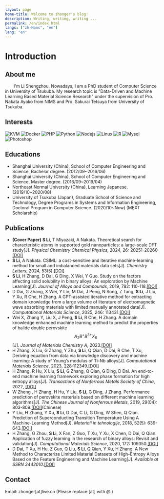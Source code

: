 ```yaml
---
layout: page
home-title: Welcome to zhonger's blog!
description: Writing, writing, writing ...
permalink: /en/index.html
langs: ["zh-Hans", "en"]
lang: "en"
---
```


# Introduction

## About me

&emsp;&emsp;I'm Li Shengzhou. Nowadays, I am a PhD student of Computer Science in University of Tsukuba. My research topic is "Data-Driven and Machine Learning Based Material Science Research" under the supervision of Pro. Nakata Ayako from NIMS and Pro. Sakurai Tetsuya from University of Tsukuba.

## Interests

<img src="{{ site.baseurl }}/assets/icons/kvm.webp" alt="KVM" class="interest">
<img src="{{ site.baseurl }}/assets/icons/docker.webp" alt="Docker" class="interest">
<img src="{{ site.baseurl }}/assets/icons/php.svg" alt="PHP" class="interest">
<img src="{{ site.baseurl }}/assets/icons/python.svg" alt="Python" class="interest">
<img src="{{ site.baseurl }}/assets/icons/nodejs.svg" alt="Nodejs" class="interest">
<img src="{{ site.baseurl }}/assets/icons/linux.svg" alt="Linux" class="interest">
<img src="{{ site.baseurl }}/assets/icons/R.svg" alt="R" class="interest">
<img src="{{ site.baseurl }}/assets/icons/mysql.png" alt="Mysql" class="interest">
<img src="{{ site.baseurl }}/assets/icons/photoshop.svg" alt="Photoshop" class="interest">

## Educations

- Shanghai University (China), School of Computer Engineering and Science, Bachelor degree. (2012/09~2016/06)
- Shanghai University (China), School of Computer Engineering and Science, Master degree. (2016/09~2019/04)
- Northeast Normal University (China), Learning Japanese. (2019/10~2020/08)
- University of Tsukuba (Japan), Graduate School of Science and Technology, Degree Programs in Systems and Information Engineering, Doctoral Program in Computer Science. (2020/10~Now) (MEXT Scholarship)

## Publications

- **(Cover Paper)** **S Li**, T Miyazaki, A Nakata. Theoretical search for characteristic atoms in supported gold nanoparticles: a large-scale DFT study[J]. *Physical Chemistry Chemical Physics*, 2024, 26: 20251-20260 [[DOI]](https://doi.org/10.1039/D4CP01094A)
- **S Li**, A Nakata. CSIML: a cost-sensitive and iterative machine-learning method for small and imbalanced materials data sets[J]. *Chemistry Letters*, 2024, 53(5).[[DOI]](https://doi.org/10.1093/chemle/upae090)
- **S Li**, H Zhang, D Dai, G Ding, X Wei, Y Guo. Study on the factors affecting solid solubility in binary alloys: An exploration by Machine Learning[J]. *Journal of Alloys and Compounds*, 2019, 782: 110-118.[[DOI]](https://doi.org/10.1016/j.jallcom.2018.12.136)
- D Dai, G Zhang, X Wei, Y Lin, M Dai, J Peng, N Song, Z Tang, **S Li**, J Liu, Y Xu, R Che, H Zhang. A GPT-assisted iterative method for extracting domain knowledge from a large volume of literature of electromagnetic wave absorbing materials with limited manually annotated data[J]. *Computational Materials Science*, 2025, 246: 113431.[[DOI]](https://doi.org/10.1016/j.commatsci.2024.113431)
- Wei X, Zhang Y, Liu X, J Peng, **S Li**, R Che, H Zhang. A domain knowledge enhanced machine learning method to predict the properties of halide double perovskite $$A_2B^+B^{3+}X_6$$ [J]. *Journal of Materials Chemistry A*, 2023.[[DOI]](https://doi.org/10.1039/D3TA03600F)
- H Zhang, X Liu, G Zhang, Y Zhu, **S Li**, Q Qian, D Dai, R Che, T Xu, Deriving equation from data via knowledge discovery and machine learning: A study of Young’s modulus of Ti-Nb alloys[J]. *Computational Materials Science*, 2023, 228:112349.[[DOI]](https://doi.org/10.1016/j.commatsci.2023.112349)
- H Zhang, R Hu, X Liu, **S Li**, G Zhang, Q Qian, G Ding, D Dai. An end-to-end machine learning framework exploring phase formation for high entropy alloys[J]. *Transactions of Nonferrous Metals Society of China*, 2022, [[DOI]](https://oversea.cnki.net/kcms/detail/43.1239.TG.20220908.1626.028.html)
- W Zheng , H Zhang, H Hu, Y Liu, **S Li**, G Ding, J Zhang. Performance prediction of perovskite materials based on different machine learning algorithms[J]. *The Chinese Journal of Nonferrous Metals*, 2019, 29(04): 803-809.[[DOI]](http://www.ysxbcn.com/down/2019/04_cn/17-P0803-37307.pdf)(Chinese)
- Y Liu, H Zhang, Y Xu, **S Li**, D Dai, C Li, G Ding, W Shen, Q Qian. Prediction of Superconducting Transition Temperature Using A Machine-Learning Method[J]. *Materiali in tehnologije*, 2018, 52(5): 639-643.[[DOI]](https://doi.org/10.17222/mit.2018.043)
- H Zhang, G Zhou, **S Li**, X Fan, Z Guo, T Xu, Y Xu, X Chen, D Dai, Q Qian. Application of fuzzy learning in the research of binary alloys: Revisit and validation[J]. *Computational Materials Science*, 2020, 172: 109350.[[DOI]](https://doi.org/10.1016/j.commatsci.2019.109350)
- D Dai, T Xu, H Hu, Z Guo, Q Liu, **S Li**, Q Qian, Y Xu, H Zhang. A New Method to Characterize Limited Material Datasets of High-Entropy Alloys Based on the Feature Engineering and Machine Learning[J]. *Available at SSRN 3442010*.[[DOI]](https://dx.doi.org/10.2139/ssrn.3442010)

## Contact

Email: zhonger[at]live.cn (Please replace [at] with @.)
